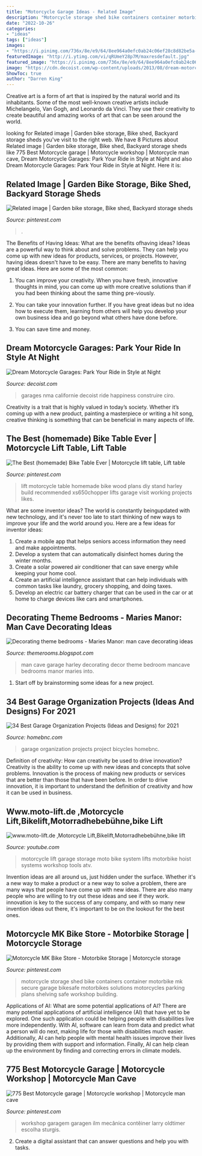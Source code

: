 ```yaml
---
title: "Motorcycle Garage Ideas - Related Image"
description: "Motorcycle storage shed bike containers container motorbike mk secure garage bikesafe motorbikes solutions motorcycles parking plans shelving safe workshop building"
date: "2022-10-26"
categories:
- "ideas"
tags: ["ideas"]
images:
- "https://i.pinimg.com/736x/8e/e9/64/8ee964a0efc0ab24c06ef28c8d82be5a--bike-shed-motorcycle-shed-storage.jpg"
featuredImage: "http://i.ytimg.com/vi/qRUmeY28p7M/maxresdefault.jpg"
featured_image: "https://i.pinimg.com/736x/8e/e9/64/8ee964a0efc0ab24c06ef28c8d82be5a--bike-shed-motorcycle-shed-storage.jpg"
image: "https://cdn.decoist.com/wp-content/uploads/2013/08/dream-motorcycle-garage-1.jpg"
ShowToc: true
author: "Darren King"
---
```



Creative art is a form of art that is inspired by the natural world and its inhabitants. Some of the most well-known creative artists include Michelangelo, Van Gogh, and Leonardo da Vinci. They use their creativity to create beautiful and amazing works of art that can be seen around the world.

	

		
looking for Related image | Garden bike storage, Bike shed, Backyard storage sheds you've visit to the right web. We have 8 Pictures about Related image | Garden bike storage, Bike shed, Backyard storage sheds like 775 Best Motorcycle garage | Motorcycle workshop | Motorcycle man cave, Dream Motorcycle Garages: Park Your Ride in Style at Night and also Dream Motorcycle Garages: Park Your Ride in Style at Night. Here it is:
		
    
## Related Image | Garden Bike Storage, Bike Shed, Backyard Storage Sheds

<img loading=lazy src="https://i.pinimg.com/736x/23/b9/c0/23b9c0e363cb733e550d4cf2a310c0ab.jpg" onerror="this.onerror=null;this.src='https://tse3.mm.bing.net/th?id=OIP.qE34OJJEHFnncNdldcDauwHaGH&amp;pid=15.1';" alt="Related image | Garden bike storage, Bike shed, Backyard storage sheds">

_Source: pinterest.com_

>. 

	

The Benefits of Having Ideas: What are the benefits ofhaving ideas?
Ideas are a powerful way to think about and solve problems. They can help you come up with new ideas for products, services, or projects. However, having ideas doesn't have to be easy. There are many benefits to having great ideas. Here are some of the most common:
1) You can improve your creativity. When you have fresh, innovative thoughts in mind, you can come up with more creative solutions than if you had been thinking about the same thing pre-viously.

2) You can take your innovation further. If you have great ideas but no idea how to execute them, learning from others will help you develop your own business idea and go beyond what others have done before.

3) You can save time and money.

    
## Dream Motorcycle Garages: Park Your Ride In Style At Night

<img loading=lazy src="https://cdn.decoist.com/wp-content/uploads/2013/08/dream-motorcycle-garage-1.jpg" onerror="this.onerror=null;this.src='https://tse1.mm.bing.net/th?id=OIP.uulK7yCk84cKCg39JXY0FAHaE4&amp;pid=15.1';" alt="Dream Motorcycle Garages: Park Your Ride in Style at Night">

_Source: decoist.com_

>garages nma californie decoist ride happiness construire ciro. 

	

Creativity is a trait that is highly valued in today’s society. Whether it’s coming up with a new product, painting a masterpiece or writing a hit song, creative thinking is something that can be beneficial in many aspects of life.

    
## The Best (homemade) Bike Table Ever | Motorcycle Lift Table, Lift Table

<img loading=lazy src="https://i.pinimg.com/736x/08/51/4d/08514dbce86c314fff19231e58f9ce3d--lift-table-motorcycle-garage.jpg" onerror="this.onerror=null;this.src='https://tse4.mm.bing.net/th?id=OIP.dKsucDjDBvM4aNMkojuE6wHaFj&amp;pid=15.1';" alt="The Best (homemade) Bike Table Ever | Motorcycle lift table, Lift table">

_Source: pinterest.com_

>lift motorcycle table homemade bike wood plans diy stand harley build recommended xs650chopper lifts garage visit working projects likes. 

	

What are some inventor ideas?
The world is constantly beingupdated with new technology, and it's never too late to start thinking of new ways to improve your life and the world around you. Here are a few ideas for inventor ideas: 
1. Create a mobile app that helps seniors access information they need and make appointments. 
2. Develop a system that can automatically disinfect homes during the winter months. 
3. Create a solar powered air conditioner that can save energy while keeping your home cool. 
4. Create an artificial intelligence assistant that can help individuals with common tasks like laundry, grocery shopping, and doing taxes. 
5. Develop an electric car battery charger that can be used in the car or at home to charge devices like cars and smartphones.

    
## Decorating Theme Bedrooms - Maries Manor: Man Cave Decorating Ideas

<img loading=lazy src="https://1.bp.blogspot.com/-G4Gq_c-o_ik/URuX2Td-gsI/AAAAAAAALcU/L4TE-eAiq-8/s1600/Harley+Garage+Mancave-Harley+Garage+Mancave.jpg" onerror="this.onerror=null;this.src='https://tse4.mm.bing.net/th?id=OIP.pCXISOcksms0KpI8PuPsqgHaFA&amp;pid=15.1';" alt="Decorating theme bedrooms - Maries Manor: man cave decorating ideas">

_Source: themerooms.blogspot.com_

>man cave garage harley decorating decor theme bedroom mancave bedrooms manor maries into. 

	

1. Start off by brainstorming some ideas for a new project.

    
## 34 Best Garage Organization Projects (Ideas And Designs) For 2021

<img loading=lazy src="https://homebnc.com/homeimg/2017/10/03-garage-organization-projects-ideas-homebnc.jpg" onerror="this.onerror=null;this.src='https://tse1.mm.bing.net/th?id=OIP.sWtyZYhx-xM5azJEWVwB-AHaLH&amp;pid=15.1';" alt="34 Best Garage Organization Projects (Ideas and Designs) for 2021">

_Source: homebnc.com_

>garage organization projects project bicycles homebnc. 

	

Definition of creativity: How can creativity be used to drive innovation?
Creativity is the ability to come up with new ideas and concepts that solve problems. Innovation is the process of making new products or services that are better than those that have been before. In order to drive innovation, it is important to understand the definition of creativity and how it can be used in business.

    
## Www.moto-lift.de ,Motorcycle Lift,Bikelift,Motorradhebebühne,bike Lift

<img loading=lazy src="http://i.ytimg.com/vi/qRUmeY28p7M/maxresdefault.jpg" onerror="this.onerror=null;this.src='https://tse4.mm.bing.net/th?id=OIP.G2rhBXnrolABQ_Erv8DyIQHaEK&amp;pid=15.1';" alt="www.moto-lift.de ,Motorcycle Lift,Bikelift,Motorradhebebühne,bike lift">

_Source: youtube.com_

>motorcycle lift garage storage moto bike system lifts motorbike hoist systems workshop tools atv. 

	

Invention ideas are all around us, just hidden under the surface. Whether it's a new way to make a product or a new way to solve a problem, there are many ways that people have come up with new ideas. There are also many people who are willing to try out these ideas and see if they work. innovation is key to the success of any company, and with so many new invention ideas out there, it's important to be on the lookout for the best ones.

    
## Motorcycle MK Bike Store - Motorbike Storage | Motorcycle Storage

<img loading=lazy src="https://i.pinimg.com/736x/8e/e9/64/8ee964a0efc0ab24c06ef28c8d82be5a--bike-shed-motorcycle-shed-storage.jpg" onerror="this.onerror=null;this.src='https://tse1.mm.bing.net/th?id=OIP.i10AWXyERRf5e0fHpvjXWQHaFj&amp;pid=15.1';" alt="Motorcycle MK Bike Store - Motorbike Storage | Motorcycle storage">

_Source: pinterest.com_

>motorcycle storage shed bike containers container motorbike mk secure garage bikesafe motorbikes solutions motorcycles parking plans shelving safe workshop building. 

	

Applications of AI: What are some potential applications of AI?
There are many potential applications of artificial intelligence (AI) that have yet to be explored. One such application could be helping people with disabilities live more independently. With AI, software can learn from data and predict what a person will do next, making life for those with disabilities much easier. Additionally, AI can help people with mental health issues improve their lives by providing them with support and information. Finally, AI can help clean up the environment by finding and correcting errors in climate models.

    
## 775 Best Motorcycle Garage | Motorcycle Workshop | Motorcycle Man Cave

<img loading=lazy src="https://i.pinimg.com/736x/f6/72/f7/f672f7580ac87d064029cef298a8a9b9.jpg" onerror="this.onerror=null;this.src='https://tse2.mm.bing.net/th?id=OIP.bgAMZb2a3fWKCcBft_pVaAHaHa&amp;pid=15.1';" alt="775 Best Motorcycle garage | Motorcycle workshop | Motorcycle man cave">

_Source: pinterest.com_

>workshop garagem garagen ilm mecânica contêiner larry oldtimer escolha sturgis. 

	

2. Create a digital assistant that can answer questions and help you with tasks.

